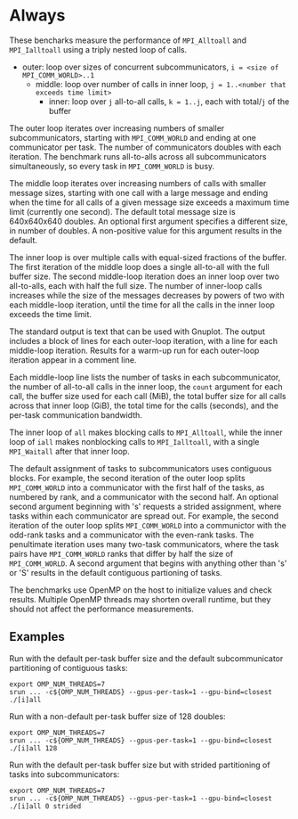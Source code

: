 # Always
These bencharks measure the performance of `MPI_Alltoall` and `MPI_Ialltoall` using a triply nested loop of calls.

- outer: loop over sizes of concurrent subcommunicators, `i = <size of MPI_COMM_WORLD>..1`
  - middle: loop over number of calls in inner loop, `j = 1..<number that exceeds time limit>`
    - inner: loop over `j` all-to-all calls, `k = 1..j`, each with total/`j` of the buffer

The outer loop iterates over increasing numbers of smaller subcommunicators, starting with `MPI_COMM_WORLD` and ending at one communicator per task. The number of communicators doubles with each iteration. The benchmark runs all-to-alls across all subcommunicators simultaneously, so every task in `MPI_COMM_WORLD` is busy.

The middle loop iterates over increasing numbers of calls with smaller message sizes, starting with one call with a large message and ending when the time for all calls of a given message size exceeds a maximum time limit (currently one second). The default total message size is 640x640x640 doubles. An optional first argument specifies a different size, in number of doubles. A non-positive value for this argument results in the default.

The inner loop is over multiple calls with equal-sized fractions of the buffer. The first iteration of the middle loop does a single all-to-all with the full buffer size. The second middle-loop iteration does an inner loop over two all-to-alls, each with half the full size. The number of inner-loop calls increases while the size of the messages decreases by powers of two with each middle-loop iteration, until the time for all the calls in the inner loop exceeds the time limit.

The standard output is text that can be used with Gnuplot. The output includes a block of lines for each outer-loop iteration, with a line for each middle-loop iteration. Results for a warm-up run for each outer-loop iteration appear in a comment line.

Each middle-loop line lists the number of tasks in each subcommunicator, the number of all-to-all calls in the inner loop, the `count` argument for each call, the buffer size used for each call (MiB), the total buffer size for all calls across that inner loop (GiB), the total time for the calls (seconds), and the per-task communication bandwidth.

The inner loop of `all` makes blocking calls to `MPI_Alltoall`, while the inner loop of `iall` makes nonblocking calls to `MPI_Ialltoall`, with a single `MPI_Waitall` after that inner loop.

The default assignment of tasks to subcommunicators uses contiguous blocks. For example, the second iteration of the outer loop splits `MPI_COMM_WORLD` into a communicator with the first half of the tasks, as numbered by rank, and a communicator with the second half. An optional second argument beginning with 's' requests a strided assignment, where tasks within each communicator are spread out. For example, the second iteration of the outer loop splits `MPI_COMM_WORLD` into a communictor with the odd-rank tasks and a communicator with the even-rank tasks. The penultimate iteration uses many two-task communicators, where the task pairs have `MPI_COMM_WORLD` ranks that differ by half the size of `MPI_COMM_WORLD`. A second argument that begins with anything other than 's' or 'S' results in the default contiguous partioning of tasks.

The benchmarks use OpenMP on the host to initialize values and check results. Multiple OpenMP threads may shorten overall runtime, but they should not affect the performance measurements.

## Examples
Run with the default per-task buffer size and the default subcommunicator partitioning of contiguous tasks:
```
export OMP_NUM_THREADS=7
srun ... -c${OMP_NUM_THREADS} --gpus-per-task=1 --gpu-bind=closest ./[i]all
```
Run with a non-default per-task buffer size of 128 doubles:
```
export OMP_NUM_THREADS=7
srun ... -c${OMP_NUM_THREADS} --gpus-per-task=1 --gpu-bind=closest ./[i]all 128
```
Run with the default per-task buffer size but with strided partitioning of tasks into subcommunicators:
```
export OMP_NUM_THREADS=7
srun ... -c${OMP_NUM_THREADS} --gpus-per-task=1 --gpu-bind=closest ./[i]all 0 strided
```

